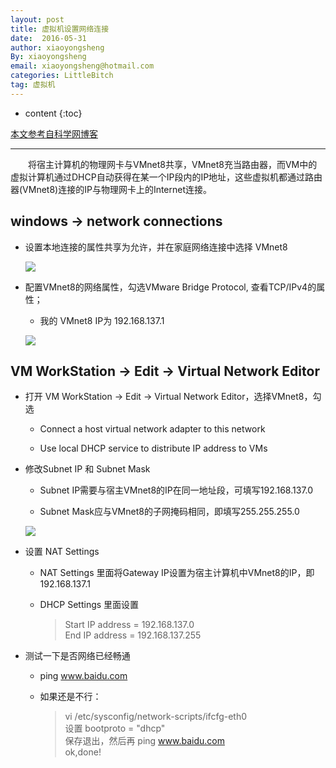 ```yaml
---
layout: post
title: 虚拟机设置网络连接 
date:  2016-05-31
author: xiaoyongsheng
By: xiaoyongsheng
email: xiaoyongsheng@hotmail.com  
categories: LittleBitch
tag: 虚拟机
---
```


* content
{:toc}

[本文参考自科学网博客](http://blog.sciencenet.cn/blog-430991-507041.html)  

----

&emsp;&emsp;将宿主计算机的物理网卡与VMnet8共享，VMnet8充当路由器，而VM中的虚拟计算机通过DHCP自动获得在某一个IP段内的IP地址，这些虚拟机都通过路由器(VMnet8)连接的IP与物理网卡上的Internet连接。

## windows -> network connections ##

- 设置本地连接的属性共享为允许，并在家庭网络连接中选择 VMnet8  
  
	![](http://i.imgur.com/Aq59JMA.png)  
          
- 配置VMnet8的网络属性，勾选VMware Bridge Protocol, 查看TCP/IPv4的属性；  
  
	- 我的 VMnet8 IP为 192.168.137.1
  
	![](http://i.imgur.com/oAv3phR.png)
  
## VM WorkStation -> Edit -> Virtual Network Editor ##

- 打开 VM WorkStation -> Edit -> Virtual Network Editor，选择VMnet8，勾选

	- Connect a host virtual network adapter to this network

	- Use local DHCP service to distribute IP address to VMs
	
- 修改Subnet IP 和 Subnet Mask  

	- Subnet IP需要与宿主VMnet8的IP在同一地址段，可填写192.168.137.0

	- Subnet Mask应与VMnet8的子网掩码相同，即填写255.255.255.0  

    ![](http://i.imgur.com/1FXbwDS.png)

- 设置 NAT Settings

	- NAT Settings 里面将Gateway IP设置为宿主计算机中VMnet8的IP，即192.168.137.1  

	- DHCP Settings 里面设置  

		> Start IP address = 192.168.137.0  
		  End IP address = 192.168.137.255

- 测试一下是否网络已经畅通

	- ping www.baidu.com
	
	- 如果还是不行：
	
		> vi /etc/sysconfig/network-scripts/ifcfg-eth0  
		  设置 bootproto = "dhcp"  
	      保存退出，然后再 ping www.baidu.com  
	      ok,done! 
